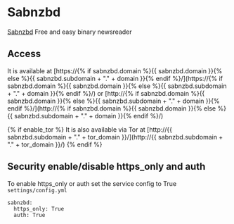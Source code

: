 # Sabnzbd

[Sabnzbd](https://sabnzbd.org/) Free and easy binary newsreader

## Access

It is available at [https://{% if sabnzbd.domain %}{{ sabnzbd.domain }}{% else %}{{ sabnzbd.subdomain + "." + domain }}{% endif %}/](https://{% if sabnzbd.domain %}{{ sabnzbd.domain }}{% else %}{{ sabnzbd.subdomain + "." + domain }}{% endif %}/) or [http://{% if sabnzbd.domain %}{{ sabnzbd.domain }}{% else %}{{ sabnzbd.subdomain + "." + domain }}{% endif %}/](http://{% if sabnzbd.domain %}{{ sabnzbd.domain }}{% else %}{{ sabnzbd.subdomain + "." + domain }}{% endif %}/)

{% if enable_tor %}
It is also available via Tor at [http://{{ sabnzbd.subdomain + "." + tor_domain }}/](http://{{ sabnzbd.subdomain + "." + tor_domain }}/)
{% endif %}

## Security enable/disable https_only and auth

To enable https_only or auth set the service config to True
`settings/config.yml`

```
sabnzbd:
  https_only: True
  auth: True
```
